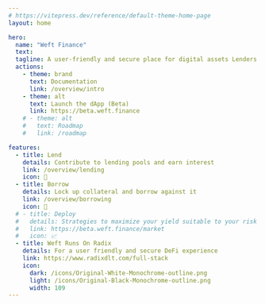 ```yaml
---
# https://vitepress.dev/reference/default-theme-home-page
layout: home

hero:
  name: "Weft Finance"
  text: 
  tagline: A user-friendly and secure place for digital assets Lenders and Borrowers
  actions:
    - theme: brand
      text: Documentation
      link: /overview/intro
    - theme: alt
      text: Launch the dApp (Beta)
      link: https://beta.weft.finance
    # - theme: alt
    #   text: Roadmap
    #   link: /roadmap

features:
  - title: Lend
    details: Contribute to lending pools and earn interest
    link: /overview/lending
    icon: 💸
  - title: Borrow
    details: Lock up collateral and borrow against it
    link: /overview/borrowing
    icon: 🤝
  # - title: Deploy
  #   details: Strategies to maximize your yield suitable to your risk profile
  #   link: https://beta.weft.finance/market
  #   icon: 📈
  - title: Weft Runs On Radix
    details: For a user friendly and secure DeFi experience
    link: https://www.radixdlt.com/full-stack
    icon: 
      dark: /icons/Original-White-Monochrome-outline.png
      light: /icons/Original-Black-Monochrome-outline.png
      width: 109
---
```


